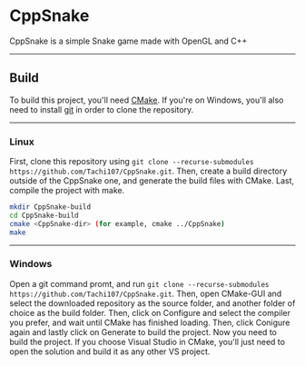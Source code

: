# CppSnake

CppSnake is a simple Snake game made with OpenGL and C++

---

## Build

To build this project, you'll need [CMake](https://cmake.org).
If you're on Windows, you'll also need to install [git](https://git-scm.com) in order to clone the repository.

---

### Linux

First, clone this repository using `git clone --recurse-submodules https://github.com/Tachi107/CppSnake.git`.
Then, create a build directory outside of the CppSnake one, and generate the build files with CMake.
Last, compile the project with make.

```bash
mkdir CppSnake-build
cd CppSnake-build
cmake <CppSnake-dir> (for example, cmake ../CppSnake)
make
```

---

### Windows

Open a git command promt, and run `git clone --recurse-submodules https://github.com/Tachi107/CppSnake.git`.
Then, open CMake-GUI and select the downloaded repository as the source folder, and another folder of choice as the build folder.
Then, click on Configure and select the compiler you prefer, and wait until CMake has finished loading. Then, click Conigure again and lastly click on Generate to build the project.
Now you need to build the project. If you choose Visual Studio in CMake, you'll just need to open the solution and build it as any other VS project.
